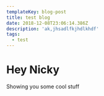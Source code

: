 ```yaml
---
templateKey: blog-post
title: test blog
date: 2018-12-08T23:06:14.386Z
description: 'ak,jhsadlfkjhdlkhdf'
tags:
  - test
---
```

# Hey Nicky

Showing you some cool stuff
